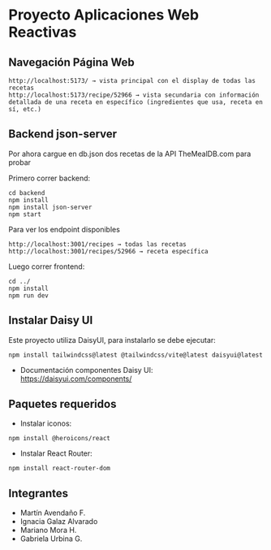 # Proyecto Aplicaciones Web Reactivas
## Navegación Página Web

```
http://localhost:5173/ → vista principal con el display de todas las recetas 
http://localhost:5173/recipe/52966 → vista secundaria con información detallada de una receta en específico (ingredientes que usa, receta en sí, etc.)
```

## Backend json-server
Por ahora cargue en db.json dos recetas de la API TheMealDB.com para probar 

Primero correr backend:

```
cd backend
npm install
npm install json-server
npm start
````
Para ver los endpoint disponibles

```
http://localhost:3001/recipes → todas las recetas
http://localhost:3001/recipes/52966 → receta específica 
```

Luego correr frontend:

````
cd ../ 
npm install
npm run dev
`````


## Instalar Daisy UI

Este proyecto utiliza DaisyUI, para instalarlo se debe ejecutar:
```
npm install tailwindcss@latest @tailwindcss/vite@latest daisyui@latest
```
- Documentación componentes Daisy UI: https://daisyui.com/components/


## Paquetes requeridos

- Instalar iconos: 
```
npm install @heroicons/react
```

- Instalar React Router: 
```
npm install react-router-dom
```
## Integrantes 

- Martín Avendaño F.
- Ignacia Galaz Alvarado
- Mariano Mora H.
- Gabriela Urbina G.

